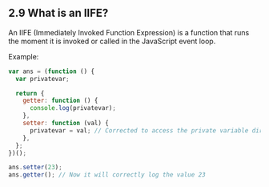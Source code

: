 ## 2.9 What is an IIFE?

An IIFE (Immediately Invoked Function Expression) is a function that runs the moment it is invoked or called in the JavaScript event loop.

Example:

```javascript
var ans = (function () {
  var privatevar;

  return {
    getter: function () {
      console.log(privatevar);
    },
    setter: function (val) {
      privatevar = val; // Corrected to access the private variable directly
    },
  };
})();

ans.setter(23);
ans.getter(); // Now it will correctly log the value 23
```


